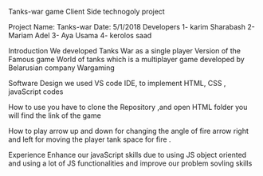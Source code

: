 Tanks-war game
Client Side technogoly project 

Project Name: Tanks-war
Date: 5/1/2018
Developers 
1- karim Sharabash
2- Mariam Adel
3- Aya Usama
4- kerolos saad

Introduction
We developed Tanks War as a single player Version of the Famous game World of tanks which is a multiplayer game developed by Belarusian company Wargaming

Software Design
we used VS code IDE, to implement HTML, CSS , javaScript codes 

How to use
you have to clone the Repository ,and open HTML folder you will find the link of the game 

How to play
arrow up and down for changing the angle of fire 
arrow right and left for moving the player tank 
space for fire .

Experience
Enhance our javaScript skills due to using JS object oriented and using a lot of JS functionalities
and improve our problem sovling skills 
